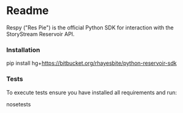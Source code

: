# Readme #

Respy ("Res Pie") is the official Python SDK for interaction with the StoryStream Reservoir API.

### Installation ###

pip install hg+https://bitbucket.org/rhayesbite/python-reservoir-sdk

### Tests ###

To execute tests ensure you have installed all requirements and run:

nosetests

